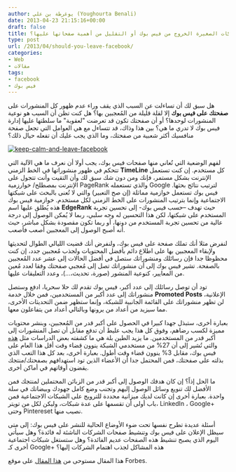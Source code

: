 ```yaml
---
author: يوغرطة بن علي (Youghourta Benali)
date: 2013-04-23 21:15:16+00:00
draft: false
title: هل يجب على الشركات الصغيرة الخروج من فيس بوك أو التقليل من أهمية صفحاتها عليها؟
type: post
url: /2013/04/should-you-leave-facebook/
categories:
- Web
- مقالات
tags:
- facebook
- فيس بوك
---
```


هل سبق لك أن تساءلت عن السبب الذي يقف وراء عدم ظهور كل المنشورات على **صفحتك على فيس بوك** إلا لقلة قليلة من المُعجبين بها؟ هل كنت تظن أن السبب هو نوعية المنشورات لوحدها؟ أو أن صفحتك تكون قد تعرضت "لعقوبة" ما سلطتها عليها إدارة فيس بوك لا تدري ما هي؟ بين هذا وذاك، قد تتساءل مع هي العوامل التي تجعل صفحة منافسيك أكثر شعبية من صفحتك، وما الذي يجب عليك أن تفعله حيال ذلك؟




[![keep-calm-and-leave-facebook](http://www.it-scoop.com/wp-content/uploads/2013/04/keep-calm-and-leave-facebook.png)
](http://www.it-scoop.com/wp-content/uploads/2013/04/keep-calm-and-leave-facebook.png)




لفهم الوضعية التي تُعاني منها صفحات فيس بوك، يجب أولا أن نعرف ما هي الآلية التي تتحكم في ظهور منشوراتها في الخط الزمني **TimeLine** كل مستخدم. إن كنت تستعمل الإنترنت بشكل مستمر، فإنك ومن دون شك سبق لك وأن التقيت وأنت تتجول على الإنترنت بمصطلح/ خوارزمية PageRank والذي تستعمله Google لترتيب نتائج بحثها. فيس بوك تستعمل خوازمية مماثلة (إن صح التعبير) والتي لا تُعنى بالبحث على شبكتها الاجتماعية وإنما بترتيب المنشورات على الخط الزمني لكل مستخدم. خوازمية فيس بوك هذه يُطلق عليها اسم **EdgeRank** حيث تهدف –حسب فيس بوك- إلى تحسين تجربة المستخدم على شبكتها، لكن هذا التحسين له وجه سلبي، ربما لا يُمكن الوصول إلى درجة عالية من تحسين تجربة المستخدم من دونها، أو ربما تكون مقصودة بشكل مباشر، حيث أنه أصبح الوصول إلى المعجبين أصعب فأصعب.




لنفرض مثلا أنك تملك صفحة على فيس بوك، ولنفرض أنك قضيت الليالي الطوال لتحديثها ولإبقاء المعجبين بها على اطلاع دائم بأفضل المحتويات ولجذب مُعجبين جدد، إن كنت محظوظا جدا فإن رسائلك ومنشوراتك ستصل في أفضل الحالات إلى عشر عدد المُعجبين بالصفحة. تشير فيس بوك إلى أن منشوراتك تصل إلى مُعجبي صفحتك وفقا لعدد مُعين من المعايير، كنوعية المنشور (صورة، تحديث،...)، وعدد التعليقات عليها.




تود أن توصل رسائلك إلى عدد أكبر، فيس بوك تقدم لك حلا سحريا، ادفع وستصل منشوراتك إلى عدد أكبر من المستخدمين، فمن خلال خدمة **Promoted Posts** الإعلانية، لن تظهر منشوراتك على القائمة الجانبية للشبكة، وإنما ستظهر ضمن التحديثات الأخرى، مما سيزيد من أعداد من يرونها وبالتالي أعداد من يتفاعلون معها.




بعبارة أخرى، ستبذل جهدا كبيرا في الحصول على أكبر قدر من المُعجبين، وبنشر محتويات مميزة لكسب رضاهم، وفوق كل هذا يجب عليط أن تدفع مقابل أن تصل المنشورات إلى أكبر قدر من المستخدمين. ما يزيد الطين بلة هي ما كشفته بعض الدراسات مثل [هذه](http://www.pewinternet.org/Reports/2013/Coming-and-going-on-facebook/Key-Findings.aspx) والتي تُشير إلى أن 27% من مستخدمي الشبكة ينوون قضاء وقت أقل هذا العام على فيس بوك، مقابل 3% ينوون قضاء وقت أطول. بعبارة أخرى، بعد كل هذا التعب الذي بذلته على صفحتك، فمن المحتمل جدا أن الأعضاء الذين تود استهدافهم بصفحتك/منتجك يقضون أوقاتهم في أماكن أخرى.




ما الحل إذاً؟ إن كان هدفك الوصول إلى أكبر قدر من الزبائن المحتملين لمنتجك فمن الأفضل لك تنويع وسائل الوصول إليهم وتجنب وضع كامل جهودك وبيضاتك في سلة واحدة. بعبارة أخرى إن كانت لديك ميزانية محددة للترويج على الشبكات الاجتماعية فمن باب أولى أن تقسمها على عدة شبكات، وليكن لكل من تويتر، LinkedIn ، Google+ وحتى Pintereset نصيب منها.




أسئلة عديدة تطرح نفسها تحت ضوء الأوضاع الحالية للنشر على فيس بوك: إلى متى سيظل الإعلان على فيس بوك وتنشيط صفحات الشركات الناشئة له فائدة؟ وهل سيأتي اليوم الذي يصبح تنشيط هذه الصفحات عديم الفائدة؟ وهل ستستغل شبكات اجتماعية أخرى كـ Google+ هذه المشاكل لجذب اهتمام الشركات إليها؟




هذا المقال مستوحى من [هذا المقال](http://www.forbes.com/sites/work-in-progress/2013/04/22/should-you-leave-facebook-edgerank-confusion-promoted-posts-and-why-small-business-owners-are-exceedingly-frustrated/) على موقع Forbes.
